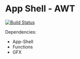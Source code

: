 # App Shell - AWT
[![Build Status](https://travis-ci.org/Androbin/App-Shell-AWT.svg?branch=master)](https://travis-ci.org/Androbin/App-Shell-AWT)

Dependencies:
 - App-Shell
 - Functions
 - GFX